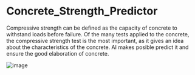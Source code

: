 # Concrete_Strength_Predictor

Compressive strength can be defined as the capacity of concrete to withstand loads before failure. Of the many tests applied to the concrete, the compressive strength test is the most important, as it gives an idea about the characteristics of the concrete. AI makes posible predict it and ensure the good elaboration of concrete.


![image](https://user-images.githubusercontent.com/86897165/201502746-6680ace9-1b6a-42d7-a2a3-7769a83c7487.png)

